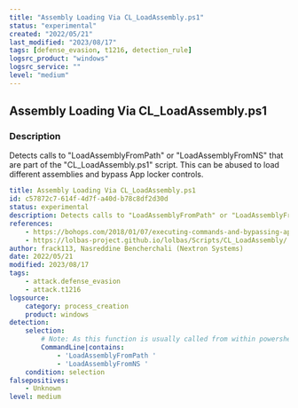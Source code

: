 ```yaml
---
title: "Assembly Loading Via CL_LoadAssembly.ps1"
status: "experimental"
created: "2022/05/21"
last_modified: "2023/08/17"
tags: [defense_evasion, t1216, detection_rule]
logsrc_product: "windows"
logsrc_service: ""
level: "medium"
---
```


## Assembly Loading Via CL_LoadAssembly.ps1

### Description

Detects calls to "LoadAssemblyFromPath" or "LoadAssemblyFromNS" that are part of the "CL_LoadAssembly.ps1" script. This can be abused to load different assemblies and bypass App locker controls.

```yml
title: Assembly Loading Via CL_LoadAssembly.ps1
id: c57872c7-614f-4d7f-a40d-b78c8df2d30d
status: experimental
description: Detects calls to "LoadAssemblyFromPath" or "LoadAssemblyFromNS" that are part of the "CL_LoadAssembly.ps1" script. This can be abused to load different assemblies and bypass App locker controls.
references:
    - https://bohops.com/2018/01/07/executing-commands-and-bypassing-applocker-with-powershell-diagnostic-scripts/
    - https://lolbas-project.github.io/lolbas/Scripts/CL_LoadAssembly/
author: frack113, Nasreddine Bencherchali (Nextron Systems)
date: 2022/05/21
modified: 2023/08/17
tags:
    - attack.defense_evasion
    - attack.t1216
logsource:
    category: process_creation
    product: windows
detection:
    selection:
        # Note: As this function is usually called from within powershell, classical process creation even would not catch it. This will only catch inline calls via "-Command" or "-ScriptBlock" flags for example.
        CommandLine|contains:
            - 'LoadAssemblyFromPath '
            - 'LoadAssemblyFromNS '
    condition: selection
falsepositives:
    - Unknown
level: medium

```
